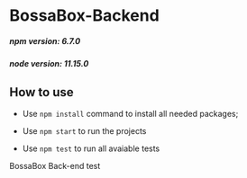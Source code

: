 # BossaBox-Backend

##### npm version: 6.7.0

##### node version: 11.15.0

## How to use

- Use `npm install` command to install all needed packages;

- Use `npm start` to run the projects

- Use `npm test` to run all avaiable tests

BossaBox Back-end test
